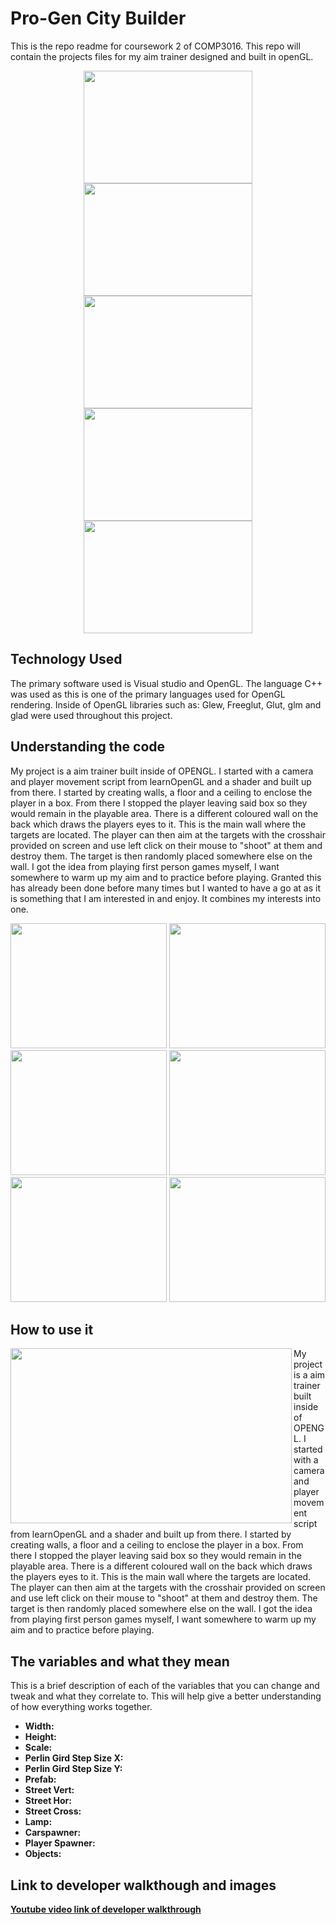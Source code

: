# Pro-Gen City Builder
This is the repo readme for coursework 2 of COMP3016.
This repo will contain the projects files for my aim trainer designed and built in openGL.

<p align="center">
    <img src="https://i.imgur.com/54NxN7H.gif" width="270" height="180" />
    <img src="https://i.imgur.com/PS1CIG1.gif" width="270" height="180" />
    <img src="https://i.imgur.com/3DcjJXf.gif" width="270" height="180" />
    <img src="https://i.imgur.com/Zoc2Pfc.gif" width="270" height="180" />
    <img src="https://i.imgur.com/PcqCSAF.gif" width="270" height="180" />
</p>
  
## Technology Used
  The primary software used is Visual studio and OpenGL. The language C++ was used as this is one of the primary languages used for OpenGL rendering. Inside of OpenGL libraries such as: Glew, Freeglut, Glut, glm and glad were used throughout this project.
  
## Understanding the code
  My project is a aim trainer built inside of OPENGL. I started with a camera and player movement script from learnOpenGL and a shader and built up from there. I started by creating walls, a floor and a ceiling to enclose the player in a box. From there I stopped the player leaving said box so they would remain in the playable area. There is a different coloured wall on the back which draws the players eyes to it. This is the main wall where the targets are located. The player can then aim at the targets with the crosshair provided on screen and use left click on their mouse to "shoot" at them and destroy them. The target is then randomly placed somewhere else on the wall. I got the idea from playing first person games myself, I want somewhere to warm up my aim and to practice before playing. Granted this has already been done before many times but I wanted to have a go at as it is something that I am interested in and enjoy. It combines my interests into one. 
  
<p align="center">
    <img src="https://i.imgur.com/zBUyq7E.png" width="250" height="200" />
    <img src="https://i.imgur.com/VlPse4P.png" width="250" height="200" />
    <img src="https://i.imgur.com/3L00QCG.png" width="250" height="200" />
    <img src="https://i.imgur.com/K2CSQcQ.png" width="250" height="200" />
    <img src="https://i.imgur.com/Jq9OWJ2.png" width="250" height="200" />
    <img src="https://i.imgur.com/Abi5ev0.png" width="250" height="200" />
</p>

 ## How to use it
<img src="https://i.imgur.com/SOWFvXD.png" width="450" height="280" align="left"/> 
 My project is a aim trainer built inside of OPENGL. I started with a camera and player movement script from learnOpenGL and a shader and built up from there. I started by creating walls, a floor and a ceiling to enclose the player in a box. From there I stopped the player leaving said box so they would remain in the playable area. There is a different coloured wall on the back which draws the players eyes to it. This is the main wall where the targets are located. The player can then aim at the targets with the crosshair provided on screen and use left click on their mouse to "shoot" at them and destroy them. The target is then randomly placed somewhere else on the wall. I got the idea from playing first person games myself, I want somewhere to warm up my aim and to practice before playing. 
  
## The variables and what they mean
This is a brief description of each of the variables that you can change and tweak and what they correlate to. This will help give a better understanding of how everything works together.

* **Width:** 
* **Height:** 
* **Scale:** 
* **Perlin Gird Step Size X:** 
* **Perlin Gird Step Size Y:** 
* **Prefab:** 
* **Street Vert:**
* **Street Hor:**
* **Street Cross:**
* **Lamp:**
* **Carspawner:**
* **Player Spawner:**
* **Objects:**       
  
## Link to developer walkthough and images

[**Youtube video link of developer walkthrough**](https://www.youtube.com/watch?v=RzFBgkkDAlQ&feature=youtu.be)
